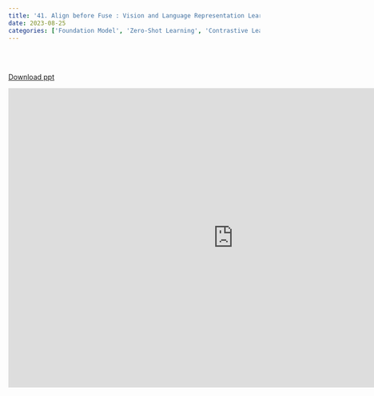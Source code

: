 ```yaml
---
title: '41. Align before Fuse : Vision and Language Representation Learning with Momentum Distillation'
date: 2023-08-25
categories: ['Foundation Model', 'Zero-Shot Learning', 'Contrastive Learning']
---
```


<br><br>

[Download ppt](/ppt/41.pptx)

<center>
<iframe src="https://docs.google.com/presentation/d/e/2PACX-1vSKgcW2pB_HSVIcZpNV2rUJGCrhj_rnN6oQO69igvVjml3R0EkHRswbeiwkcbAjyQ/embed?start=false&loop=false&delayms=3000" frameborder="0" width="900" height="600" allowfullscreen="true" mozallowfullscreen="true" webkitallowfullscreen="true min-width="350px"></iframe>
</center>

<br>

<script src="https://utteranc.es/client.js"
        repo="RTOS-KGU/RTOS-utterances-comment"
        issue-term="pathname"
        label="Comment"
        theme="github-light"
        crossorigin="anonymous"
        async>
</script>